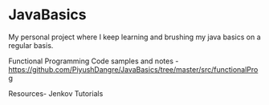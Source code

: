 # JavaBasics
My personal project where I keep learning and brushing my java basics on a regular basis.

Functional Programming Code samples and notes -
https://github.com/PiyushDangre/JavaBasics/tree/master/src/functionalProg

Resources-
Jenkov Tutorials
